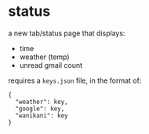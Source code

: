 # status

a new tab/status page that displays:

- time
- weather (temp)
- unread gmail count

requires a `keys.json` file, in the format of:

    {
      "weather": key,
      "google": key,
      "wanikani": key
    }
